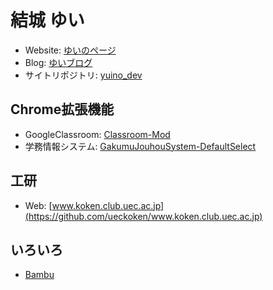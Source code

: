 # 結城 ゆい
- Website: [ゆいのページ](https://yuino.dev/)
- Blog: [ゆいブログ](https://yuino.dev/blog)
- サイトリポジトリ: [yuino_dev](https://github.com/Yuki-Yui/yuino_dev)

## Chrome拡張機能
- GoogleClassroom: [Classroom-Mod](https://github.com/Yuki-Yui/Classroom-Mod)
- 学務情報システム: [GakumuJouhouSystem-DefaultSelect
](https://github.com/Yuki-Yui/GakumuJouhouSystem-DefaultSelect)

## 工研
- Web: [www.koken.club.uec.ac.jp](https://github.com/ueckoken/www.koken.club.uec.ac.jp)

## いろいろ
- [Bambu](https://github.com/Yuki-Yui/Bambu)